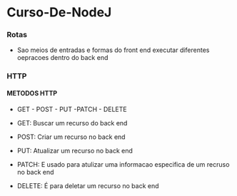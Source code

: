 # Curso-De-NodeJ


### Rotas 

- Sao meios de entradas e formas do front end executar diferentes oepracoes dentro do back end  


### HTTP

#### METODOS HTTP 

- GET - POST - PUT -PATCH - DELETE 

- GET: Buscar um recurso do back end 
- POST: Criar um recurso no back end 
- PUT: Atualizar um recurso no back end 
- PATCH: E usado para atulizar uma informacao especifica de um recruso no back end 
- DELETE: É para deletar um recurso  no back end 

